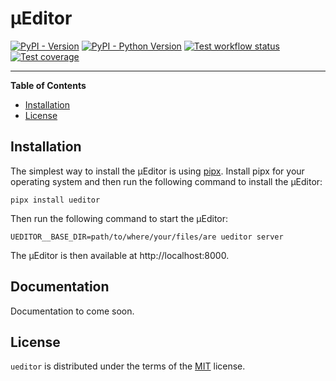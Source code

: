 # μEditor

[![PyPI - Version](https://img.shields.io/pypi/v/uedition-ueditor.svg)](https://pypi.org/project/uedition-ueditor)
[![PyPI - Python Version](https://img.shields.io/pypi/pyversions/ueditor.svg)](https://pypi.org/project/ueditor)
[![Test workflow status](https://github.com/uEdition/uEditor/actions/workflows/tests.yml/badge.svg)](https://github.com/uEdition/uEditor/actions/workflows/tests.yml)
[![Test coverage](https://img.shields.io/endpoint?url=https://gist.githubusercontent.com/scmmmh/5e5b6cc511c2b9d625cba7bf9857a820/raw/coverage.json)](https://github.com/uEdition/uEditor/actions/workflows/tests.yml)

---

**Table of Contents**

- [Installation](#installation)
- [License](#license)

## Installation

The simplest way to install the μEditor is using [pipx](https://github.com/pypa/pipx). Install pipx for your
operating system and then run the following command to install the μEditor:

```console
pipx install ueditor
```

Then run the following command to start the μEditor:

```console
UEDITOR__BASE_DIR=path/to/where/your/files/are ueditor server
```

The μEditor is then available at http://localhost:8000.

## Documentation

Documentation to come soon.

## License

`ueditor` is distributed under the terms of the [MIT](https://spdx.org/licenses/MIT.html) license.
